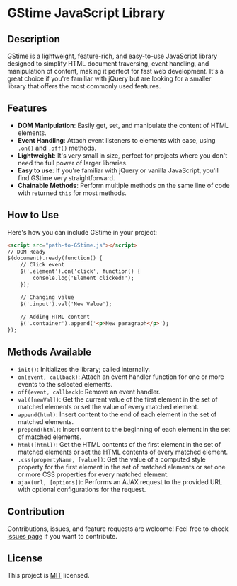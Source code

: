 # GStime JavaScript Library

## Description

GStime is a lightweight, feature-rich, and easy-to-use JavaScript library designed to simplify HTML document traversing, event handling, and manipulation of content, making it perfect for fast web development. It's a great choice if you're familiar with jQuery but are looking for a smaller library that offers the most commonly used features.

## Features

- **DOM Manipulation**: Easily get, set, and manipulate the content of HTML elements.
- **Event Handling**: Attach event listeners to elements with ease, using `.on()` and `.off()` methods.
- **Lightweight**: It's very small in size, perfect for projects where you don't need the full power of larger libraries.
- **Easy to use**: If you're familiar with jQuery or vanilla JavaScript, you'll find GStime very straightforward.
- **Chainable Methods**: Perform multiple methods on the same line of code with returned `this` for most methods.

## How to Use

Here's how you can include GStime in your project:

```html
<script src="path-to-GStime.js"></script>
// DOM Ready
$(document).ready(function() {
    // Click event
    $('.element').on('click', function() {
        console.log('Element clicked!');
    });

    // Changing value
    $('.input').val('New Value');
    
    // Adding HTML content
    $('.container').append('<p>New paragraph</p>');
});
```
## Methods Available

- `init()`: Initializes the library; called internally.
- `on(event, callback)`: Attach an event handler function for one or more events to the selected elements.
- `off(event, callback)`: Remove an event handler.
- `val([newVal])`: Get the current value of the first element in the set of matched elements or set the value of every matched element.
- `append(html)`: Insert content to the end of each element in the set of matched elements.
- `prepend(html)`: Insert content to the beginning of each element in the set of matched elements.
- `html([html])`: Get the HTML contents of the first element in the set of matched elements or set the HTML contents of every matched element.
- `.css(propertyName, [value])`: Get the value of a computed style property for the first element in the set of matched elements or set one or more CSS properties for every matched element.
- `ajax(url, [options])`: Performs an AJAX request to the provided URL with optional configurations for the request.

## Contribution

Contributions, issues, and feature requests are welcome! Feel free to check [issues page](#) if you want to contribute.

## License

This project is [MIT](#) licensed.
